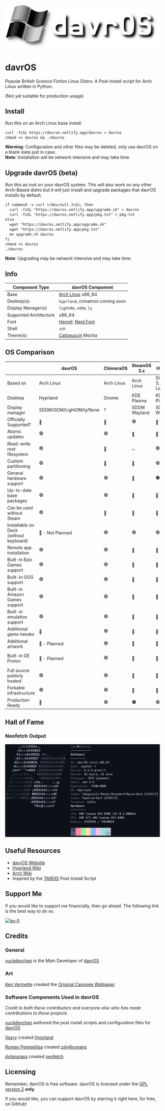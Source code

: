 ![davrOS](images/davros_logo_banner_lower.png)
# davrOS 
Popular British Science Fiction Linux Distro. A Post-Install script for Arch Linux written in Python.

(Not yet suitable for production usage)
## Install
Run this on an Arch Linux base install:
```shell
curl -fsSL https://davros.netlify.app/davros > davros
chmod +x davros && ./davros
```
**Warning**: Configuration and other files may be deleted, only use davrOS on a blank slate just in case.\
**Note**: Installation will be network intensive and may take time.
## Upgrade davrOS (beta)
Run this as root on your davrOS system. This will also work on any other Arch-Based distro but it will just install and upgrade packages that davrOS installs by default.
```shell
if command -v curl >/dev/null 2>&1; then
  curl -fsSL "https://davros.netlify.app/upgrade.sh" > davros
  curl -fsSL "https://davros.netlify.app/pkg.txt" > pkg.txt
else
  wget "https://davros.netlify.app/upgrade.sh"
  wget "https://davros.netlify.app/pkg.txt"
  mv upgrade.sh davros
fi
chmod +x davros
./davros
```
**Note**: Upgrading may be network intensive and may take time.
## Info
| Component Type         | davrOS Component        |
|------------------------|-------------------------|
| Base                   | [Arch Linux](https://archlinux.org/) x86_64 |
| Desktop(s)             | `hyprland`, cinnamon coming soon |
| Display Manager(s)     | `lightdm`, `sddm`, `ly` |
| Supported Architecture | x86_64                  |
| Font                   | [Hermit](https://www.programmingfonts.org/#hermit): [Nerd Font](https://www.nerdfonts.com) |
| Shell                  | `zsh`                   |
| Theme(s)               | [Catppuccin](https://github.com/catppuccin/catppuccin) Mocha |

## OS Comparison
|                                        | davrOS                   | ChimeraOS  | SteamOS 3.x  | HoloISO                | Garuda Linux                          |
|----------------------------------------|--------------------------|------------|--------------|------------------------|---------------------------------------|
| Based on                               | Arch Linux               | Arch Linux | Arch Linux   | SteamOS 3.x/Arch Linux | Arch Linux                            |
| Desktop                                | Hyprland                 | Gnome      | KDE Plasma   | KDE Plasma             | [Full List](https://garudalinux.org/) |
| Display manager                        | SDDM/GDM/LightDM/ly/None | ?          | SDDM Wayland | SDDM Wayland           | SDDM                                  |
| Officially Supported?                  | 🔴                        | 🔴          | 🟢            | 🔴                      | 🔴                                     |
| Atomic updates                         | 🟢                        | 🟢          | 🔴            | 🔴                      | 🟢                                     |
| Read-write root filesystem             | 🟢                        | 🔴          | ~            | 🟢                      | 🟢                                     |
| Custom partitioning                    | 🟢                        | 🔴          | 🔴            | 🟢                      | 🟢                                     |
| General hardware support               | 🟢                        | 🟢          | 🔴            | 🟠                      | 🟢                                     |
| Up-to-date base packages               | 🟢                        | 🟢          | 🔴            | 🔴                      | 🟢                                     |
| Can be used without Steam              | 🟢                        | 🔴          | 🔴            | 🔴                      | 🟢                                     |
| Installable on Deck (without keyboard) | 🔴 - Not Planned          | 🟢          | 🟢            | 🟢                      | 🟢                                     |
| Remote app installation                | 🟢                        | 🟢          | 🔴            | 🔴                      | 🔴                                     |
| Built-in Epic Games support            | 🟢                        | 🟢          | 🔴            | 🔴                      | 🔴                                     |
| Built-in GOG support                   | 🟢                        | 🟢          | 🔴            | 🔴                      | 🔴                                     |
| Built-in Amazon Games support          | 🟢                        | 🟢          | 🔴            | 🔴                      | 🔴                                     |
| Built-in emulation support             | 🟢                        | 🟢          | 🔴            | 🔴                      | 🔴                                     |
| Additional game tweaks                 | 🔴                        | 🟢          | 🔴            | 🔴                      | 🔴                                     |
| Additional artwork                     | 🔴 - Planned              | 🟢          | 🔴            | 🔴                      | 🔴                                     |
| Built-in GE Proton                     | 🔴 - Planned              | 🟢          | 🔴            | 🔴                      | Installable in Garuda Gamer           |
| Full source publicly hosted            | 🟢                        | 🟢          | 🔴            | 🔴                      | 🟢                                     |
| Forkable infrastructure                | 🟢                        | 🟢          | 🔴            | 🔴                      | 🟢                                     |
| Production Ready                       | 🔴                        | 🟢          | 🟠            | 🟢                      | 🟢                                     |

## Hall of Fame
### Neofetch Output
![neofetch output](images/showcase/neofetch_v3.png)
## Useful Resources
- [davrOS Website](https://davros.netlify.app)
- [Hyprland Wiki](https://wiki.hyprland.org/)
- [Arch Wiki](https://wiki.archlinux.org/)
- Inspired by the [TARDIS](https://gitlab.com/notnapoleon1/tardis) Post-Install Script

## Support Me
If you would like to support me financially, then go ahead. The following link is the best way to do so.

[![ko-fi](https://ko-fi.com/img/githubbutton_sm.svg)](https://ko-fi.com/W7W8DSYQB)

## Credits
### General
[yuckdevchan](https://github.com/yuckdevchan) is the Main Developer of [davrOS](https://github.com/yuckdevchan/davrOS)

### Art

[Ken Vermette](https://kver.ca/) created the [Original Canopée Wallpaper](https://kver.ca/2016/12/plasma-5-9-wallpaper-canopee/)

### Software Components Used in davrOS
_Credit to both these contributors and everyone else who has made contributions to these projects._

[yuckdevchan](https://github.com/yuckdevchan) authored the post install scripts and configuration files for [davrOS](https://github.com/yuckdevchan/davrOS)

[Vaxry](https://github.com/vaxerski) created [Hyprland](https://github.com/hyprwm/Hyprland)

[Roman Perepelitsa](https://github.com/romkatv) created [zsh4humans](https://github.com/romkatv/zsh4humans)

[dylanaraps](https://github.com/dylanaraps) created [neofetch](https://github.com/dylanaraps/neofetch)

## Licensing
Remember, davrOS is free software.
davrOS is licensed under the [GPL version 2](https://www.gnu.org/licenses/old-licenses/gpl-2.0.html) <b>only</b>.

If you would like, you can support davrOS by starring it right here, for free, on GitHub!
